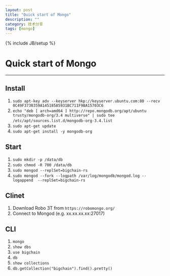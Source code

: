 ```yaml
---
layout: post
title: "Quick start of Mongo"
description: ""
category: 技术分享
tags: [mongo]
---
```

{% include JB/setup %}
# Quick start of Mongo
---

## Install
1. `sudo apt-key adv --keyserver hkp://keyserver.ubuntu.com:80 --recv 0C49F3730359A14518585931BC711F9BA15703C6`
2. `echo "deb [ arch=amd64 ] http://repo.mongodb.org/apt/ubuntu trusty/mongodb-org/3.4 multiverse" | sudo tee` `/etc/apt/sources.list.d/mongodb-org-3.4.list`
3. `sudo apt-get update`
4. `sudo apt-get install -y mongodb-org`

## Start
1. `sudo mkdir -p /data/db`
2. `sudo chmod -R 700 /data/db`
3. `sudo mongod --replSet=bigchain-rs`
4. `sudo mongod --fork --logpath /var/log/mongodb/mongod.log --logappend  --replSet=bigchain-rs`

## Clinet
1. Download Robo 3T from `https://robomongo.org/`
2. Connect to Mongod (e.g. xx.xx.xx.xx:27017)

## CLI
1. `mongo`
2. `show dbs`
3. `use bigchain`
4. `db`
5. `show collections`
6. `db.getCollection("bigchain").find().pretty()`

